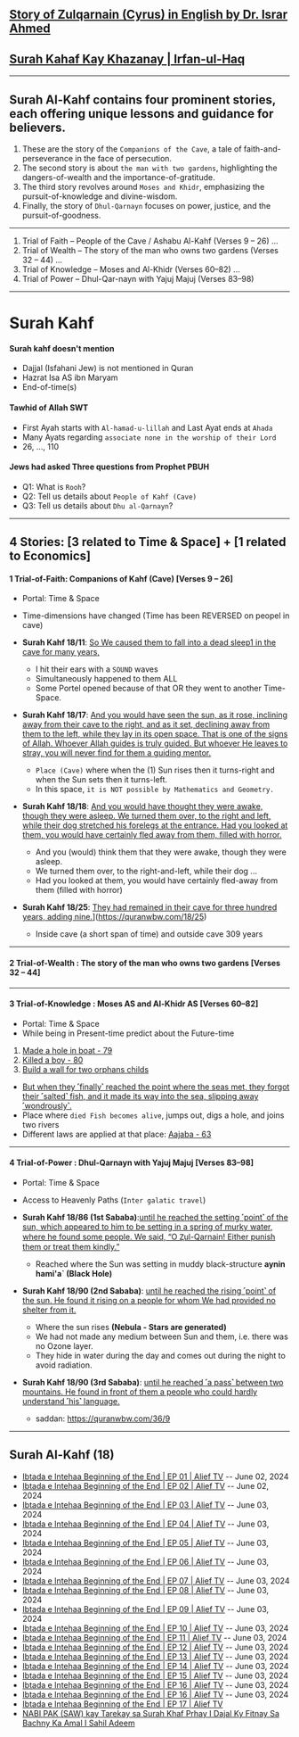 ## [Story of Zulqarnain (Cyrus) in English by Dr. Israr Ahmed](https://www.youtube.com/watch?v=HS1SozRtjGw&t=394s)

## [Surah Kahaf Kay Khazanay | Irfan-ul-Haq](https://www.youtube.com/watch?v=IIMp9eyv4vQ)

***

## Surah Al-Kahf contains four prominent stories, each offering unique lessons and guidance for believers.
1. These are the story of the `Companions of the Cave`, a tale of faith-and-perseverance in the face of persecution.
2. The second story is about `the man with two gardens`, highlighting the dangers-of-wealth and the importance-of-gratitude.
3. The third story revolves around `Moses and Khidr`, emphasizing the pursuit-of-knowledge and divine-wisdom.
4. Finally, the story of `Dhul-Qarnayn` focuses on power, justice, and the pursuit-of-goodness. 

***

1. Trial of Faith – People of the Cave / Ashabu Al-Kahf (Verses 9 – 26) ...
2. Trial of Wealth – The story of the man who owns two gardens (Verses 32 – 44) ...
3. Trial of Knowledge – Moses and Al-Khidr (Verses 60–82) ...
4. Trial of Power – Dhul-Qar-nayn with Yajuj Majuj (Verses 83–98)

***

# Surah Kahf

#### Surah kahf doesn't mention
* Dajjal (Isfahani Jew) is not mentioned in Quran
* Hazrat Isa AS ibn Maryam
* End-of-time(s)

#### Tawhid of Allah SWT
  * First Ayah starts with `Al-hamad-u-lillah` and Last Ayat ends at `Ahada`
  * Many Ayats regarding `associate none in the worship of their Lord`
  * 26, ..., 110 

#### Jews had asked Three questions from Prophet PBUH
* Q1: What is `Rooh`?
* Q2: Tell us details about `People of Kahf (Cave)`
* Q3: Tell us details about `Dhu al-Qarnayn`?

***

## 4 Stories: [3 related to Time & Space] + [1 related to Economics]

#### 1 Trial-of-Faith: Companions of Kahf (Cave) [Verses 9 – 26]
* Portal: Time & Space
* Time-dimensions have changed (Time has been REVERSED on peopel in cave)

* __Surah Kahf 18/11__: [So We caused them to fall into a dead sleep1 in the cave for many years,](https://quranwbw.com/18/11)
   * I hit their ears with a `SOUND` waves
   * Simultaneously happened to them ALL
   * Some Portel opened because of that OR they went to another Time-Space.

* __Surah Kahf 18/17__: [And you would have seen the sun, as it rose, inclining away from their cave to the right, and as it set, declining away from them to the left, while they lay in its open space. That is one of the signs of Allah. Whoever Allah guides is truly guided. But whoever He leaves to stray, you will never find for them a guiding mentor.](https://quranwbw.com/18/17)
   * `Place (Cave)` where when the (1) Sun rises then it turns-right and when the Sun sets then it turns-left.
   * In this space, `it is NOT possible by Mathematics and Geometry.`
            
* __Surah Kahf 18/18__: [And you would have thought they were awake, though they were asleep. We turned them over, to the right and left, while their dog stretched his forelegs at the entrance. Had you looked at them, you would have certainly fled away from them, filled with horror.](https://quranwbw.com/18/18)
   * And you (would) think them that they were awake, though they were asleep.
   * We turned them over, to the right-and-left, while their dog ...
   * Had you looked at them, you would have certainly fled-away from them (filled with horror)
   
* __Surah Kahf 18/25__: [They had remained in their cave for three hundred years, adding nine.](https://quranwbw.com/18/25)](https://quranwbw.com/18/25)
   * Inside cave (a short span of time) and outside cave 309 years

***

#### 2 Trial-of-Wealth : The story of the man who owns two gardens [Verses 32 – 44]

***

#### 3 Trial-of-Knowledge : Moses AS and Al-Khidr AS [Verses 60–82]
* Portal: Time & Space
* While being in Present-time predict about the Future-time
1. [Made a hole in boat - 79](https://quranwbw.com/18/79)
2. [Killed a boy - 80](https://quranwbw.com/18/80)
3. [Build a wall for two orphans childs](https://quranwbw.com/18/82)
* [But when they ˹finally˺ reached the point where the seas met, they forgot their ˹salted˺ fish, and it made its way into the sea, slipping away ˹wondrously˺.](https://quranwbw.com/18/61)
* Place where `died Fish becomes alive`, jumps out, digs a hole, and joins two rivers
* Different laws are applied at that place: [Aajaba - 63](https://quranwbw.com/18/63)

***

#### 4 Trial-of-Power : Dhul-Qarnayn with Yajuj Majuj [Verses 83–98]
* Portal: Time & Space
* Access to Heavenly Paths (`Inter galatic travel`)

* __Surah Kahf 18/86 (1st Sababa)__:[until he reached the setting ˹point˺ of the sun, which appeared to him to be setting in a spring of murky water, where he found some people. We said, “O Ⱬul-Qarnain! Either punish them or treat them kindly.”](https://quranwbw.com/18/86)
   * Reached where the Sun was setting in muddy black-structure __aynin hami'a` (Black Hole)__

* __Surah Kahf 18/90 (2nd Sababa)__: [until he reached the rising ˹point˺ of the sun. He found it rising on a people for whom We had provided no shelter from it.](https://quranwbw.com/18/90)
    * Where the sun rises __(Nebula - Stars are generated)__
    * We had not made any medium between Sun and them, i.e. there was no Ozone layer.
    * They hide in water during the day and comes out during the night to avoid radiation.

* __Surah Kahf 18/90 (3rd Sababa)__: [until he reached ˹a pass˺ between two mountains. He found in front of them a people who could hardly understand ˹his˺ language.](https://quranwbw.com/18/93)
   * saddan: https://quranwbw.com/36/9

***

## Surah Al-Kahf (18)
* [Ibtada e Intehaa Beginning of the End  | EP 01 | Alief TV](https://www.youtube.com/watch?v=NcS6gECLdBo) -- June 02, 2024
* [Ibtada e Intehaa Beginning of the End  | EP 02 | Alief TV](https://www.youtube.com/watch?v=lhbsVPeld10) -- June 02, 2024
* [Ibtada e Intehaa Beginning of the End  | EP 03 | Alief TV](https://www.youtube.com/watch?v=qdFdxY39S7s) -- June 03, 2024
* [Ibtada e Intehaa Beginning of the End  | EP 04 | Alief TV](https://www.youtube.com/watch?v=iX6dvekkmgo) -- June 03, 2024
* [Ibtada e Intehaa Beginning of the End  | EP 05 | Alief TV](https://www.youtube.com/watch?v=Acr4IiIJ7nI) -- June 03, 2024
* [Ibtada e Intehaa Beginning of the End  | EP 06 | Alief TV](https://www.youtube.com/watch?v=2J3UXhu_8cI) -- June 03, 2024
* [Ibtada e Intehaa Beginning of the End  | EP 07 | Alief TV](https://www.youtube.com/watch?v=j2xrUx-NFgg) -- June 03, 2024
* [Ibtada e Intehaa Beginning of the End  | EP 08 | Alief TV](https://www.youtube.com/watch?v=SYS6VXyiwaU) -- June 03, 2024
* [Ibtada e Intehaa Beginning of the End  | EP 09 | Alief TV](https://www.youtube.com/watch?v=87QsHJd81KY) -- June 03, 2024
* [Ibtada e Intehaa Beginning of the End  | EP 10 | Alief TV](https://www.youtube.com/watch?v=eexobZep_9s) -- June 03, 2024
* [Ibtada e Intehaa Beginning of the End  | EP 11 | Alief TV](https://www.youtube.com/watch?v=vPcwsi9tRzI&t=1566s) -- June 03, 2024
* [Ibtada e Intehaa Beginning of the End  | EP 12 | Alief TV](https://www.youtube.com/watch?v=EtGjRuuoO80) -- June 03, 2024
* [Ibtada e Intehaa Beginning of the End  | EP 13 | Alief TV](https://www.youtube.com/watch?v=DpztbN1X9hQ) -- June 03, 2024
* [Ibtada e Intehaa Beginning of the End  | EP 14 | Alief TV](https://www.youtube.com/watch?v=KOh1ygcPTbo) -- June 03, 2024
* [Ibtada e Intehaa Beginning of the End  | EP 15 | Alief TV](https://www.youtube.com/watch?v=MO9mDOviKNU) -- June 03, 2024
* [Ibtada e Intehaa Beginning of the End  | EP 16 | Alief TV](https://www.youtube.com/watch?v=HmQVteQUoz0) -- June 03, 2024
* [Ibtada e Intehaa Beginning of the End  | EP 16 | Alief TV](https://www.youtube.com/watch?v=HmQVteQUoz0) -- June 03, 2024
* [Ibtada e Intehaa Beginning of the End  | EP 17 | Alief TV](https://www.youtube.com/watch?v=Fi1hTNDFrY4)
* [NABI PAK (SAW) kay Tarekay sa Surah Khaf Prhay I Dajal Ky Fitnay Sa Bachny Ka Amal I Sahil Adeem](https://www.youtube.com/watch?v=MjAOhpyTlxI)

